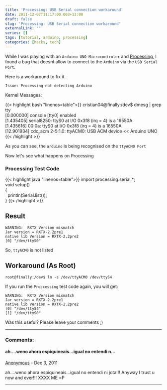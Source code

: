 ```yaml
---
title: 'Processing: USB Serial connection workaround'
date: 2011-12-07T11:17:00.003+13:00
draft: false
slug: 'Processing: USB Serial connection workaround'
externalLink: ""
series: []
tags: [tutorial, arduino, processing]
categories: [hacks, tech]
---
```


While I was playing with an `Arduino UNO Microcontroler` and [Processing](http://processing.org/), I found a bug that doesnt allow to connect to the `Arduino` via the `USB Serial Port`.

Here is a workaround to fix it.

```
Issue: Processing not detecting Arduino
```

Kernel Messages:

{{< highlight bash "linenos=table">}}
cristian04@finally:/dev$ dmesg | grep tty  
[0.000000] console \[tty0\] enabled  
[1.435405] serial8250: ttyS0 at I/O 0x3f8 (irq = 4) is a 16550A  
[1.435616] 00:0a: ttyS0 at I/O 0x3f8 (irq = 4) is a 16550A  
[12.901934] cdc\_acm 2-5:1.0: ttyACM0: USB ACM device << Arduino UNO
{{< /highlight >}}

As you can see, the `arduino` is being recognised on the `ttyACM0 Port`

Now let's see what happens on Processing

### Processing Test Code

{{< highlight java "linenos=table">}}
import processing.serial.*;  
void setup()  
{  
  println(Serial.list());  
}
{{< /highlight >}}


## Result  

```
WARNING:  RXTX Version mismatch  
Jar version = RXTX-2.2pre1  
native lib Version = RXTX-2.2pre2  
[0] "/dev/ttyS0"
```

So, `ttyACM0` is not listed  

## Workaround (As Root) 

```
root@finally:/dev$ ln -s /dev/ttyACM0 /dev/ttyS4 
```

If you run the `Proccessing` test code again, you will get: 

```
WARNING:  RXTX Version mismatch  
Jar version = RXTX-2.2pre1  
native lib Version = RXTX-2.2pre2  
[0] "/dev/ttyS4"  
[1] "/dev/ttyS0"
```

Was this useful? Please leave your comments ;)

---
### Comments:
#### ah....weno ahora espiquineais...igual no entendi n...
[Anonymous]( "noreply@blogger.com") - <time datetime="2011-12-08T14:18:12.235+13:00">Dec 3, 2011</time>

ah....weno ahora espiquineais...igual no entendi ni jota!!! Anyway I trust u now and ever!!! XXXX ME =P
<hr />
